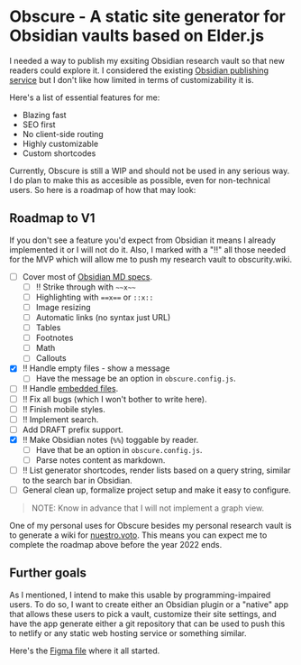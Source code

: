 # Obscure - A static site generator for Obsidian vaults based on Elder.js 

I needed a way to publish my exsiting Obsidian research vault so that new readers could explore it. I considered the existing [Obsidian publishing service](https://obsidian.md/publish) but I don't like how limited in terms of customizability it is.

Here's a list of essential features for me:

- Blazing fast
- SEO first
- No client-side routing
- Highly customizable
- Custom shortcodes

Currently, Obscure is still a WIP and should not be used in any serious way. I do plan to make this as accesible as possible, even for non-technical users. So here is a roadmap of how that may look:

## Roadmap to V1

If you don't see a feature you'd expect from Obsidian it means I already implemented it or I will not do it. Also, I marked with a "‼️" all those needed for the MVP which will allow me to push my research vault to obscurity.wiki.

- [ ] Cover most of [Obsidian MD specs](https://help.obsidian.md/How+to/Format+your+notes).
	- [ ] ‼️ Strike through with `~~x~~`
	- [ ] Highlighting with `==x==` or `::x::`
	- [ ] Image resizing
	- [ ] Automatic links (no syntax just URL)
	- [ ] Tables
	- [ ] Footnotes
	- [ ] Math
	- [ ] Callouts
- [x] ‼️ Handle empty files - show a message
	- [ ] Have the message be an option in `obscure.config.js`.
- [ ] ‼️ Handle [embedded files](https://help.obsidian.md/How+to/Embed+files).
- [ ] ‼️ Fix all bugs (which I won't bother to write here).
- [ ] ‼️ Finish mobile styles.
- [ ] ‼️ Implement search.
- [ ] Add DRAFT prefix support.
- [x] ‼️ Make Obsidian notes (`%%`) toggable by reader.
	- [ ] Have that be an option in `obscure.config.js`.
	- [ ] Parse notes content as markdown.
- [ ] ‼️ List generator shortcodes, render lists based on a query string, similar to the search bar in Obsidian.
- [ ] General clean up, formalize project setup and make it easy to configure.

> NOTE: Know in advance that I will not implement a graph view.

One of my personal uses for Obscure besides my personal research vault is to generate a wiki for [nuestro.voto](//fernando.works/projects/nuestro-voto). This means you can expect me to complete the roadmap above before the year 2022 ends.


## Further goals

As I mentioned, I intend to make this usable by programming-impaired users. To do so, I want to create either an Obsidian plugin or a "native" app that allows these users to pick a vault, customize their site settings, and have the app generate either a git repository that can be used to push this to netlify or any static web hosting service or something similar.

Here's the [Figma file](https://www.figma.com/file/S1H33ONKWWWsGL2n6zFTUc/Documentation-Template?node-id=0%3A1) where it all started.
